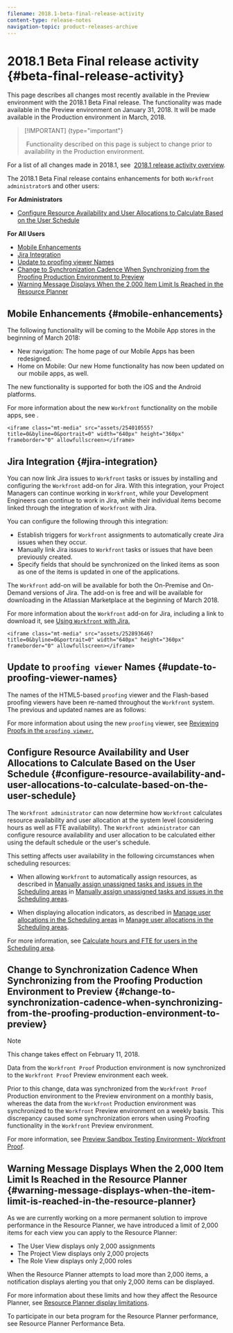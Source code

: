 ```yaml
---
filename: 2018.1-beta-final-release-activity
content-type: release-notes
navigation-topic: product-releases-archive
---
```





# 2018.1 Beta Final release activity {#beta-final-release-activity}

This page describes all changes most recently available in the Preview environment with the 2018.1 Beta Final release.&nbsp;The functionality was made available in the Preview environment on January 31, 2018. It will be made available in&nbsp;the Production environment in March, 2018.


>[!IMPORTANT] {type="important"}
>
>&nbsp;Functionality described on this page is subject to change prior to availability in the Production environment.


For a list of all changes made in 2018.1, see&nbsp; [2018.1 release activity overview](2018.1-release-activity-overview.md).


The 2018.1 Beta Final release contains enhancements for both `Workfront administrator`s and other users:


**For Administrators** 



* [Configure Resource Availability and User Allocations to Calculate Based on the User Schedule](#configure-resource-availability-and-user-allocations) 


**For All Users** 



* [Mobile Enhancements](#mobile-enhancements) 
* [Jira Integration](#jira-integration) 
* [Update to proofing viewer Names](#proofing-viewer-names-have-been-updated) 
* [Change to Synchronization Cadence When Synchronizing from the Proofing Production Environment to Preview](#change-to-data-synchronization-for-proofing-environment) 
* [Warning Message Displays When the 2,000 Item Limit Is Reached in the Resource Planner](#warning-message-displays-when-the-2000-item-limit-is-reached) 




## Mobile Enhancements {#mobile-enhancements}

The following functionality will be coming to the Mobile App stores in the beginning of March 2018:



*  New navigation: The home page of our Mobile Apps has been redesigned.
*  Home on Mobile: Our new Home functionality has now been updated on our mobile apps, as well.


The new functionality is supported for both the iOS and the Android platforms.


For more information about the new `Workfront` functionality on the mobile apps, see .


`<iframe class="mt-media" src="assets/254010555?title=0&byline=0&portrait=0" width="640px" height="360px" frameborder="0" allowfullscreen></iframe>` 


## Jira Integration {#jira-integration}

You can now link Jira issues to `Workfront` tasks or issues by installing and configuring the `Workfront` add-on for Jira. With this integration, your Project Managers can continue working in `Workfront`, while your Development Engineers can continue to work in Jira, while their individual items become linked through the integration of `Workfront` with Jira.


You can configure the following through this integration:



*  Establish triggers for `Workfront` assignments to automatically create Jira issues when they occur.
*  Manually link Jira issues to `Workfront` tasks or issues that have been previously created.
*  Specify fields that should be synchronized on the linked items as soon as one of the items is updated in one of the applications.


The `Workfront` add-on will be available for both the On-Premise and On-Demand versions of Jira. The add-on is free and will be available for downloading in the Atlassian Marketplace at the beginning of March 2018.


For more information about the `Workfront` add-on for Jira, including a link to download it, see [Using `Workfront` with Jira.](https://support.workfront.com/hc/en-us/sections/115001130053)


`<iframe class="mt-media" src="assets/252893646?title=0&byline=0&portrait=0" width="640px" height="360px" frameborder="0" allowfullscreen></iframe>` 


## Update to `proofing viewer` Names {#update-to-proofing-viewer-names}

The names of the HTML5-based `proofing` viewer and the Flash-based proofing viewers have been re-named throughout the `Workfront` system. The previous and updated names are as follows:&nbsp;

For more information about using the new `proofing` viewer, see [Reviewing Proofs in the `proofing viewer`.](https://support.workfront.com/hc/en-us/sections/115000275214)


## Configure Resource Availability and User Allocations to Calculate Based on the User Schedule {#configure-resource-availability-and-user-allocations-to-calculate-based-on-the-user-schedule}

The `Workfront administrator` can now determine how `Workfront` calculates resource availability and user allocation at the system level (considering hours as well as FTE availability). The `Workfront administrator` can configure resource availability and user allocation to be calculated either using the default schedule or the user's schedule. 


This setting affects user availability in the following circumstances when scheduling resources: 



*  When allowing `Workfront` to automatically assign resources, as described in [Manually assign unassigned tasks and issues in the Scheduling areas](manually-assign-items-scheduling-areas.md) in [Manually assign unassigned tasks and issues in the Scheduling areas](manually-assign-items-scheduling-areas.md).

*  When displaying allocation indicators, as described in [Manage user allocations in the Scheduling areas](manage-allocations-scheduling-areas.md) in [Manage user allocations in the Scheduling areas](manage-allocations-scheduling-areas.md).



For more information, see [Calculate hours and FTE for users in the Scheduling area](calculate-hours-fte-scheduling-area.md).


## Change to Synchronization Cadence When Synchronizing from the Proofing Production Environment to Preview {#change-to-synchronization-cadence-when-synchronizing-from-the-proofing-production-environment-to-preview}



>[!NOTE]
>
>This change takes effect on February 11, 2018.


Data from the `Workfront Proof` Production environment is now synchronized to the `Workfront Proof` Preview environment each week.


Prior to this change, data was synchronized from the `Workfront Proof` Production environment to the Preview environment on a monthly basis, whereas the data from the `Workfront` Production environment was synchronized to the `Workfront` Preview environment on a weekly basis. This discrepancy caused some synchronization errors when using Proofing functionality in the `Workfront` Preview environment.&nbsp;


For more information, see [Preview Sandbox Testing Environment- Workfront Proof](preview-sandbox.md).&nbsp;


## Warning Message Displays When the 2,000 Item Limit Is Reached in the Resource Planner {#warning-message-displays-when-the-item-limit-is-reached-in-the-resource-planner}

As we are currently working on a more permanent solution to improve performance in the Resource Planner, we have introduced a limit of 2,000 items for each view you can apply to the Resource Planner:



* The User View displays only 2,000 assignments
* The Project View displays only 2,000 projects
* The Role View displays only 2,000 roles


When the Resource Planner attempts to load more than 2,000 items, a notification displays alerting you that only 2,000 items can be displayed.


For more information about these limits and how they affect the Resource Planner, see [Resource Planner display limitations](resource-planner-display-limitations.md).


To participate in our beta program for the Resource Planner performance, see Resource Planner Performance Beta.
